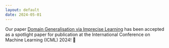 ```yaml
---
layout: default
date: 2024-05-01
---
```

Our paper [Domain Generalisation via Imprecise Learning](https://arxiv.org/abs/2404.04669) has been accepted as a spotlight paper for publication at the International Conference on Machine Learning (ICML) 2024! 🎉